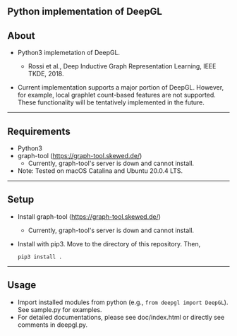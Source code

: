 ## Python implementation of DeepGL

About
-----
* Python3 implemetation of DeepGL.
  * Rossi et al., Deep Inductive Graph Representation Learning, IEEE TKDE, 2018.

* Current implementation supports a major portion of DeepGL. However, for example, local graphlet count-based features are not supported. These functionality will be tentatively implemented in the future.

******

Requirements
-----
* Python3
* graph-tool (https://graph-tool.skewed.de/)
  * Currently, graph-tool's server is down and cannot install.
* Note: Tested on macOS Catalina and Ubuntu 20.0.4 LTS.
******

Setup
-----
* Install graph-tool (https://graph-tool.skewed.de/)
  * Currently, graph-tool's server is down and cannot install.

* Install with pip3. Move to the directory of this repository. Then,

    `pip3 install .`

******

Usage
-----
* Import installed modules from python (e.g., `from deepgl import DeepGL`). See sample.py for examples.
* For detailed documentations, please see doc/index.html or directly see comments in deepgl.py.
